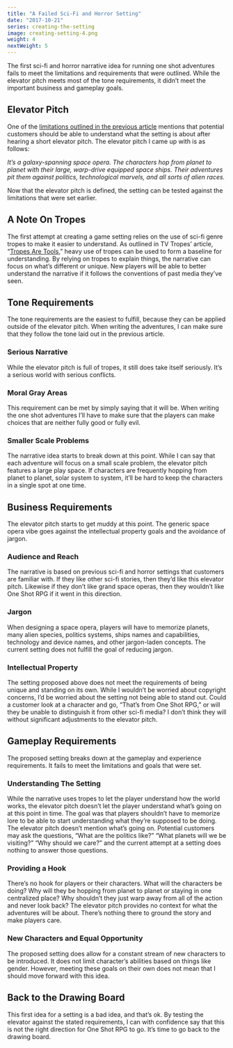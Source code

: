 ```yaml
---
title: "A Failed Sci-Fi and Horror Setting"
date: "2017-10-21"
series: creating-the-setting
image: creating-setting-4.png
weight: 4
nextWeight: 5
---
```


The first sci-fi and horror narrative idea for running one shot adventures fails to meet the limitations and requirements that were outlined. While the elevator pitch meets most of the tone requirements, it didn’t meet the important business and gameplay goals.<!--more-->

## Elevator Pitch
One of the [limitations outlined in the previous article](/blog/creating-the-setting/requirements-for-a-role-playing-game-setting/#business-requirements) mentions that potential customers should be able to understand what the setting is about after hearing a short elevator pitch. The elevator pitch I came up with is as follows:

 _It’s a galaxy-spanning space opera. The characters hop from planet to planet with their large, warp-drive equipped space ships. Their adventures pit them against politics, technological marvels, and all sorts of alien races._

Now that the elevator pitch is defined, the setting can be tested against the limitations that were set earlier.

## A Note On Tropes
The first attempt at creating a game setting relies on the use of sci-fi genre tropes to make it easier to understand. As outlined in TV Tropes’ article, “[Tropes Are Tools](http://tvtropes.org/pmwiki/pmwiki.php/Main/TropesAreTools),” heavy use of tropes can be used to form a baseline for understanding. By relying on tropes to explain things, the narrative can focus on what’s different or unique. New players will be able to better understand the narrative if it follows the conventions of past media they’ve seen.

## Tone Requirements
The tone requirements are the easiest to fulfill, because they can be applied outside of the elevator pitch. When writing the adventures, I can make sure that they follow the tone laid out in the previous article.

### Serious Narrative
While the elevator pitch is full of tropes, it still does take itself seriously. It’s a serious world with serious conflicts.

### Moral Gray Areas
This requirement can be met by simply saying that it will be. When writing the one shot adventures I’ll have to make sure that the players can make choices that are neither fully good or fully evil.

### Smaller Scale Problems
The narrative idea starts to break down at this point. While I can say that each adventure will focus on a small scale problem, the elevator pitch features a large play space. If characters are frequently hopping from planet to planet, solar system to system, it’ll be hard to keep the characters in a single spot at one time.

## Business Requirements
The elevator pitch starts to get muddy at this point. The generic space opera vibe goes against the intellectual property goals and the avoidance of jargon.

### Audience and Reach
The narrative is based on previous sci-fi and horror settings that customers are familiar with. If they like other sci-fi stories, then they’d like this elevator pitch. Likewise if they don’t like grand space operas, then they wouldn’t like One Shot RPG if it went in this direction.

### Jargon
When designing a space opera, players will have to memorize planets, many alien species, politics systems, ships names and capabilities, technology and device names, and other jargon-laden concepts. The current setting does not fulfill the goal of reducing jargon.

### Intellectual Property
The setting proposed above does not meet the requirements of being unique and standing on its own. While I wouldn’t be worried about copyright concerns, I’d be worried about the setting not being able to stand out. Could a customer look at a character and go, “That’s from One Shot RPG,” or will they be unable to distinguish it from other sci-fi media? I don’t think they will without significant adjustments to the elevator pitch.

## Gameplay Requirements
The proposed setting breaks down at the gameplay and experience requirements. It fails to meet the limitations and goals that were set.

### Understanding The Setting
While the narrative uses tropes to let the player understand how the world works, the elevator pitch doesn’t let the player understand what’s going on at this point in time. The goal was that players shouldn’t have to memorize lore to be able to start understanding what they’re supposed to be doing. The elevator pitch doesn’t mention what’s going on. Potential customers may ask the questions, “What are the politics like?” “What planets will we be visiting?” “Why should we care?” and the current attempt at a setting does nothing to answer those questions.

### Providing a Hook
There’s no hook for players or their characters. What will the characters be doing? Why will they be hopping from planet to planet or staying in one centralized place? Why shouldn’t they just warp away from all of the action and never look back? The elevator pitch provides no context for what the adventures will be about. There’s nothing there to ground the story and make players care.

### New Characters and Equal Opportunity
The proposed setting does allow for a constant stream of new characters to be introduced. It does not limit character’s abilities based on things like gender. However, meeting these goals on their own does not mean that I should move forward with this idea.

## Back to the Drawing Board
This first idea for a setting is a bad idea, and that’s ok. By testing the elevator against the stated requirements, I can with confidence say that this is not the right direction for One Shot RPG to go. It’s time to go back to the drawing board.
